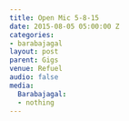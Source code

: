 ```yaml
---
title: Open Mic 5-8-15
date: 2015-08-05 05:00:00 Z
categories:
- barabajagal
layout: post
parent: Gigs
venue: Refuel
audio: false
media:
  Barabajagal:
  - nothing
---
```


